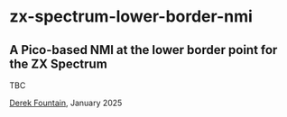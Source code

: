 # zx-spectrum-lower-border-nmi

## A Pico-based NMI at the lower border point for the ZX Spectrum

TBC

[Derek Fountain](https://www.derekfountain.org/zxspectrum.php), January 2025